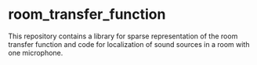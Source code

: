 # room_transfer_function
This repository contains a library for sparse representation of the room transfer function and code for localization of sound sources in a room with one microphone.
